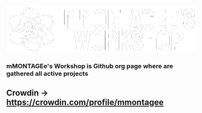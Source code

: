 ![Banner](https://github.com/mMONTAGEe-Workshop/.github/blob/main/profile/transparent%20banner.png)

### mMONTAGEe's Workshop is Github org page where are gathered all active projects

## **Crowdin** -> https://crowdin.com/profile/mmontagee
